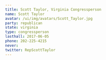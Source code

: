 ```yaml
---
title: Scott Taylor, Virginia Congressperson
name: Scott Taylor
avatar: /ui/img/avatars/Scott_Taylor.jpg
party: republican
state: virginia
type: congressperson
lasthall: 2017-06-05
phone: 202-225-4215
never: 
twitter: RepScottTaylor
---
```

